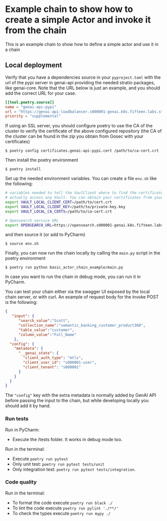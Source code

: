 # Example chain to show how to create a simple Actor and invoke it from the chain

This is an example chain to show how to define a simple actor and use it in a chain

## Local deployment

Verify that you have a dependencies source in your `pyproject.toml` with the url of the pypi server in genai-api
providing the needed stratio packages, like genai-core. Note that the URL below is just an example, and you
should add the correct URL for your case.
```toml
[[tool.poetry.source]]
name = "genai-api-pypi"
url = "https://genai-api-loadbalancer.s000001-genai.k8s.fifteen.labs.stratio.com:8080/v1/pypi/simple/"
priority = "supplemental"
```
If using an SSL server, you should configure poetry to use the CA of the cluster to verify the certificate of the
above configured repository (the CA of the cluster can be found in the zip you obtain from Gosec with your
certificates)

```
$ poetry config certificates.genai-api-pypi.cert /path/to/ca-cert.crt 
```

Then install the poetry environment
```
$ poetry install
```

Set up the needed environment variables. You can create a file `env.sh` like the following:
```bash
# variables needed to tell the VaulClient where to find the certificates so it does not need to 
# actually access any Vault. You can obtain your certificates from your profile in Gosec
export VAULT_LOCAL_CLIENT_CERT=/path/to/cert.crt
export VAULT_LOCAL_CLIENT_KEY=/path/to/private-key.key
export VAULT_LOCAL_CA_CERTS=/path/to/ca-cert.crt

# Opensearch service URL
export OPENSEARCH_URL=https://opensearch.s000001-genai.k8s.fifteen.labs.stratio.com:9200
```
and then source it (or add to PyCharm)
```
$ source env.sh
```

Finally, you can now run the chain locally by calling the `main.py` script in the poetry environment
```
$ poetry run python basic_actor_chain_example/main.py
```
In case you want to run the chain in debug mode, you can run it in PyCharm.

You can test your chain either via the swagger UI exposed by the local chain server, or with curl.
An example of request body for the invoke POST is the following:
```json
{
   "input": {
      "search_value":"Scott",
      "collection_name":"semantic_banking_customer_product360",
      "table_value":"customer",
      "column_value":"Full_Name"
    },
  "config": {
    "metadata": {
      "__genai_state": {
        "client_auth_type": "mtls",
        "client_user_id": "s000001-user",
        "client_tenant": "s000001"
      }
    }
  }
}
```
The `"config"` key with the extra metadata is normally added by GenAI API before passing the input to the chain,
but while developing locally you should add it by hand.

### Run tests

Run in PyCharm:

* Execute the /tests folder. It works in debug mode too.

Run in the terminal:

* Execute `poetry run pytest`
* Only unit test: `poetry run pytest tests/unit`
* Only integration test: `poetry run pytest tests/integration`.

### Code quality

Run in the terminal:

* To format the code execute `poetry run black ./`
* To lint the code execute `poetry run pylint './**/'`
* To check the types execute `poetry run mypy ./`